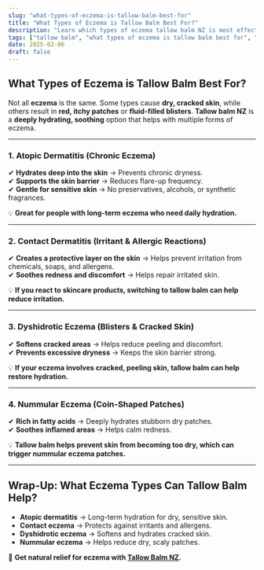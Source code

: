 ```yaml
---
slug: "what-types-of-eczema-is-tallow-balm-best-for"
title: "What Types of Eczema is Tallow Balm Best For?"
description: "Learn which types of eczema tallow balm NZ is most effective for, from atopic dermatitis to contact eczema and dry skin conditions."
tags: ["tallow balm", "what types of eczema is tallow balm best for", "beef tallow for skin NZ"]
date: 2025-02-06
draft: false
---
```


## What Types of Eczema is Tallow Balm Best For?  

Not all **eczema** is the same. Some types cause **dry, cracked skin**, while others result in **red, itchy patches** or **fluid-filled blisters**. **Tallow balm NZ** is a **deeply hydrating, soothing** option that helps with multiple forms of eczema.  

---

### **1. Atopic Dermatitis (Chronic Eczema)**  

✔ **Hydrates deep into the skin** → Prevents chronic dryness.  
✔ **Supports the skin barrier** → Reduces flare-up frequency.  
✔ **Gentle for sensitive skin** → No preservatives, alcohols, or synthetic fragrances.  

💡 **Great for people with long-term eczema who need daily hydration.**  

---

### **2. Contact Dermatitis (Irritant & Allergic Reactions)**  

✔ **Creates a protective layer on the skin** → Helps prevent irritation from chemicals, soaps, and allergens.  
✔ **Soothes redness and discomfort** → Helps repair irritated skin.  

💡 **If you react to skincare products, switching to tallow balm can help reduce irritation.**  

---

### **3. Dyshidrotic Eczema (Blisters & Cracked Skin)**  

✔ **Softens cracked areas** → Helps reduce peeling and discomfort.  
✔ **Prevents excessive dryness** → Keeps the skin barrier strong.  

💡 **If your eczema involves cracked, peeling skin, tallow balm can help restore hydration.**  

---

### **4. Nummular Eczema (Coin-Shaped Patches)**  

✔ **Rich in fatty acids** → Deeply hydrates stubborn dry patches.  
✔ **Soothes inflamed areas** → Helps calm redness.  

💡 **Tallow balm helps prevent skin from becoming too dry, which can trigger nummular eczema patches.**  

---

## **Wrap-Up: What Eczema Types Can Tallow Balm Help?**  

- **Atopic dermatitis** → Long-term hydration for dry, sensitive skin.  
- **Contact eczema** → Protects against irritants and allergens.  
- **Dyshidrotic eczema** → Softens and hydrates cracked skin.  
- **Nummular eczema** → Helps reduce dry, scaly patches.  

🔗 **Get natural relief for eczema with [Tallow Balm NZ](https://primalpantry.co.nz/shop/products/tallow-skin/).**
